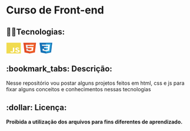 <h1>Curso de Front-end</a></h1>

<div style="display: inline_block">
  <h2>🧑‍💻Tecnologias:</h2>
  <img align="center" alt="joao-Js" height="30" width="40" src="https://raw.githubusercontent.com/devicons/devicon/master/icons/javascript/javascript-plain.svg">
  <img align="center" alt="joao-HTML" height="30" width="40" src="https://raw.githubusercontent.com/devicons/devicon/master/icons/html5/html5-original.svg">
  <img align="center" alt="joao-CSS" height="30" width="40" src="https://raw.githubusercontent.com/devicons/devicon/master/icons/css3/css3-original.svg">
</div>

<h2>:bookmark_tabs: Descrição:</h2>
<p>Nesse repositório vou postar alguns projetos feitos em html, css e js para fixar alguns conceitos e conhecimentos nessas tecnologias</p>


<h2>:dollar: Licença:</h2>
<b>Proibida a utilização dos arquivos para fins diferentes de aprendizado.</b>
